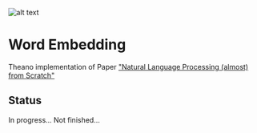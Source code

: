 ![alt text](https://travis-ci.org/wenjiesha/word_embedding.svg?branch=master "Continuous test status")
# Word Embedding
Theano implementation of Paper ["Natural Language Processing (almost) from Scratch"](http://arxiv.org/pdf/1103.0398v1.pdf)

## Status
In progress...
Not finished...

